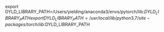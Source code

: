 export DYLD_LIBRARY_PATH=/Users/yielding/anaconda3/envs/pytorch/lib:$DYLD_LIBRARY_PATH
export DYLD_LIBRARY_PATH=/usr/local/lib/python3.7/site-packages/torch/lib:$DYLD_LIBRARY_PATH
